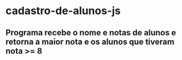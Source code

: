 # cadastro-de-alunos-js
## Programa recebe o nome e notas de alunos e retorna a maior nota e os alunos que tiveram nota >= 8
